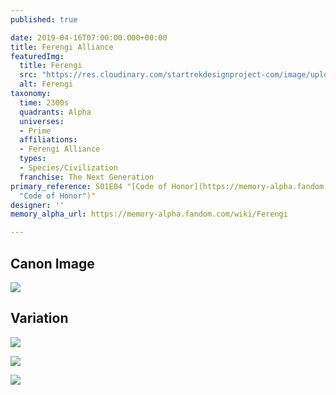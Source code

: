 ```yaml
---
published: true

date: 2019-04-16T07:00:00.000+00:00
title: Ferengi Alliance
featuredImg:
  title: Ferengi
  src: "https://res.cloudinary.com/startrekdesignproject-com/image/upload/v1555452922/Ferengi.png"
  alt: Ferengi
taxonomy:
  time: 2300s
  quadrants: Alpha
  universes:
  - Prime
  affiliations:
  - Ferengi Alliance
  types:
  - Species/Civilization
  franchise: The Next Generation
primary_reference: S01E04 "[Code of Honor](https://memory-alpha.fandom.com/wiki/Code_of_Honor
  "Code of Honor")"
designer: ''
memory_alpha_url: https://memory-alpha.fandom.com/wiki/Ferengi

---
```

## Canon Image

![](https://res.cloudinary.com/startrekdesignproject-com/image/upload/v1555452922/Ferengi1.jpg)

## Variation

![](https://res.cloudinary.com/startrekdesignproject-com/image/upload/v1555452922/FerengiVar1.jpg)

![](https://res.cloudinary.com/startrekdesignproject-com/image/upload/v1555452922/FerengiVar2.jpg)

![](https://res.cloudinary.com/startrekdesignproject-com/image/upload/v1563395913/DS9-6x10-Ferengi-Var.jpg)